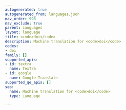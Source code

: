 ```yaml
---
autogenerated: true
autogenerated_from: languages.json
nav_order: 998
nav_exclude: true
parent: Languages
layout: language
title: <code>doi</code>
description: Machine translation for <code>doi</code>
codes:
- doi
family: []
supported_apis:
- id: textra
  name: TexTra
- id: google
  name: Google Translate
supported_qe_apis: []
seo:
  name: Machine translation for <code>doi</code>
  type: Language

---
```


